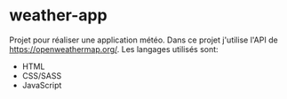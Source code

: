 # weather-app

Projet pour réaliser une application météo. Dans ce projet j'utilise l'API de https://openweathermap.org/.
Les langages utilisés sont:
 - HTML
 - CSS/SASS
 - JavaScript 
